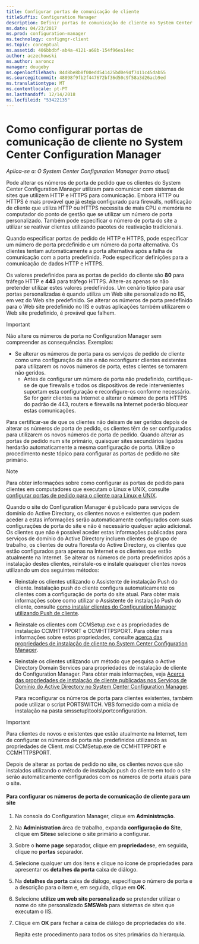 ```yaml
---
title: Configurar portas de comunicação de cliente
titleSuffix: Configuration Manager
description: Definir portas de comunicação de cliente no System Center Configuration Manager.
ms.date: 04/23/2017
ms.prod: configuration-manager
ms.technology: configmgr-client
ms.topic: conceptual
ms.assetid: 406bbdbf-ab4a-4121-a68b-154f96ea14ec
author: aczechowski
ms.author: aaroncz
manager: dougeby
ms.openlocfilehash: 84d8be8b8f00edd541425bd0e94f7411c45dab55
ms.sourcegitcommit: 48098f9fb2f447672bf36d50c9f58a3d26acb9ed
ms.translationtype: MT
ms.contentlocale: pt-PT
ms.lasthandoff: 12/14/2018
ms.locfileid: "53422135"
---
```

# <a name="how-to-configure-client-communication-ports-in-system-center-configuration-manager"></a>Como configurar portas de comunicação de cliente no System Center Configuration Manager

*Aplica-se a: O System Center Configuration Manager (ramo atual)*

Pode alterar os números de porta de pedido que os clientes do System Center Configuration Manager utilizam para comunicar com sistemas de sites que utilizem HTTP e HTTPS para comunicação. Embora HTTP ou HTTPS é mais provável que já esteja configurado para firewalls, notificação de cliente que utiliza HTTP ou HTTPS necessita de mais CPU e memória no computador do ponto de gestão que se utilizar um número de porta personalizado. Também pode especificar o número de porta do site a utilizar se reativar clientes utilizando pacotes de reativação tradicionais.  

 Quando especificar portas de pedido de HTTP e HTTPS, pode especificar um número de porta predefinido e um número da porta alternativa. Os clientes tentam automaticamente a porta alternativa após a falha de comunicação com a porta predefinida. Pode especificar definições para a comunicação de dados HTTP e HTTPS.  

 Os valores predefinidos para as portas de pedido do cliente são **80** para tráfego HTTP e **443** para tráfego HTTPS. Altere-as apenas se não pretender utilizar estes valores predefinidos. Um cenário típico para usar portas personalizadas é quando utiliza um Web site personalizado no IIS, em vez do Web site predefinido. Se alterar os números de porta predefinido para o Web site predefinido no IIS e outras aplicações também utilizarem o Web site predefinido, é provável que falhem.  

> [!IMPORTANT]
>  Não altere os números de porta no Configuration Manager sem compreender as consequências. Exemplos:  
> 
> - Se alterar os números de porta para os serviços de pedido de cliente como uma configuração de site e não reconfigurar clientes existentes para utilizarem os novos números de porta, estes clientes se tornarem não geridos.  
>   -   Antes de configurar um número de porta não predefinido, certifique-se de que firewalls e todos os dispositivos de rede intervenientes suportam esta configuração e reconfigure-os conforme necessário. Se for gerir clientes na Internet e alterar o número de porta HTTPS do padrão de 443, routers e firewalls na Internet poderão bloquear estas comunicações.  

 Para certificar-se de que os clientes não deixam de ser geridos depois de alterar os números de porta de pedido, os clientes têm de ser configurados para utilizarem os novos números de porta de pedido. Quando alterar as portas de pedido num site primário, quaisquer sites secundários ligados herdarão automaticamente a mesma configuração de porta. Utilize o procedimento neste tópico para configurar as portas de pedido no site primário.  

> [!NOTE]  
>  Para obter informações sobre como configurar as portas de pedido para clientes em computadores que executam o Linux e UNIX, consulte [configurar portas de pedido para o cliente para Linux e UNIX](../../../core/clients/deploy/deploy-clients-to-unix-and-linux-servers.md#BKMK_ConfigLnUClientCommuincations).  

 Quando o site do Configuration Manager é publicado para serviços de domínio do Active Directory, os clientes novos e existentes que podem aceder a estas informações serão automaticamente configurados com suas configurações de porta do site e não é necessário qualquer ação adicional. Os clientes que não é possível aceder estas informações publicadas para serviços de domínio do Active Directory incluem clientes de grupo de trabalho, os clientes de outra floresta do Active Directory, os clientes que estão configurados para apenas na Internet e os clientes que estão atualmente na Internet. Se alterar os números de porta predefinidos após a instalação destes clientes, reinstale-os e instale quaisquer clientes novos utilizando um dos seguintes métodos:  

- Reinstale os clientes utilizando o Assistente de instalação Push do cliente. Instalação push do cliente configura automaticamente os clientes com a configuração de porta do site atual. Para obter mais informações sobre como utilizar o Assistente de instalação Push do cliente, consulte [como instalar clientes do Configuration Manager utilizando Push de cliente](../../../core/clients/deploy/deploy-clients-to-windows-computers.md#BKMK_ClientPush).  

- Reinstale os clientes com CCMSetup.exe e as propriedades de instalação CCMHTTPPORT e CCMHTTPSPORT. Para obter mais informações sobre estas propriedades, consulte [acerca das propriedades de instalação de cliente no System Center Configuration Manager](../../../core/clients/deploy/about-client-installation-properties.md).  

- Reinstale os clientes utilizando um método que pesquisa o Active Directory Domain Services para propriedades de instalação de cliente do Configuration Manager. Para obter mais informações, veja [Acerca das propriedades de instalação de cliente publicadas nos Serviços de Domínio do Active Directory no System Center Configuration Manager](../../../core/clients/deploy/about-client-installation-properties-published-to-active-directory-domain-services.md).  

  Para reconfigurar os números de porta para clientes existentes, também pode utilizar o script PORTSWITCH. VBS fornecido com a mídia de instalação na pasta smssetup\tools\portconfiguration.  

> [!IMPORTANT]  
>  Para clientes de novos e existentes que estão atualmente na Internet, tem de configurar os números de porta não predefinidos utilizando as propriedades de Client. msi CCMSetup.exe de CCMHTTPPORT e CCMHTTPSPORT.  

 Depois de alterar as portas de pedido no site, os clientes novos que são instalados utilizando o método de instalação push do cliente em todo o site serão automaticamente configurados com os números de porta atuais para o site.  

#### <a name="to-configure-the-client-communication-port-numbers-for-a-site"></a>Para configurar os números de porta de comunicação de cliente para um site  

1. Na consola do Configuration Manager, clique em **Administração**.  

2. Na **Administration** área de trabalho, expanda **configuração do Site**, clique em **Sites**e selecione o site primário a configurar.  

3. Sobre o **home page** separador, clique em **propriedades**e, em seguida, clique no **portas** separador.  

4. Selecione qualquer um dos itens e clique no ícone de propriedades para apresentar os **detalhes da porta** caixa de diálogo.  

5. Na **detalhes da porta** caixa de diálogo, especifique o número de porta e a descrição para o item e, em seguida, clique em **OK**.  

6. Selecione **utilize um web site personalizado** se pretender utilizar o nome do site personalizado **SMSWeb** para sistemas de sites que executam o IIS.  

7. Clique em **OK** para fechar a caixa de diálogo de propriedades do site.  

   Repita este procedimento para todos os sites primários da hierarquia.
